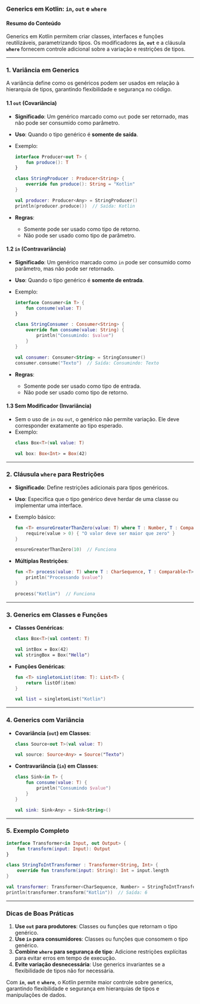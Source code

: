 ### **Generics em Kotlin: `in`, `out` e `where`**

#### **Resumo do Conteúdo**
Generics em Kotlin permitem criar classes, interfaces e funções reutilizáveis, parametrizando tipos. Os modificadores **`in`**, **`out`** e a cláusula **`where`** fornecem controle adicional sobre a variação e restrições de tipos.

---

### **1. Variância em Generics**
A variância define como os genéricos podem ser usados em relação à hierarquia de tipos, garantindo flexibilidade e segurança no código.

#### **1.1 `out` (Covariância)**
- **Significado**: Um genérico marcado como `out` pode ser retornado, mas não pode ser consumido como parâmetro.
- **Uso**: Quando o tipo genérico é **somente de saída**.
- Exemplo:
   ```kotlin
   interface Producer<out T> {
       fun produce(): T
   }

   class StringProducer : Producer<String> {
       override fun produce(): String = "Kotlin"
   }

   val producer: Producer<Any> = StringProducer()
   println(producer.produce())  // Saída: Kotlin
   ```

- **Regras**:
  - Somente pode ser usado como tipo de retorno.
  - Não pode ser usado como tipo de parâmetro.

#### **1.2 `in` (Contravariância)**
- **Significado**: Um genérico marcado como `in` pode ser consumido como parâmetro, mas não pode ser retornado.
- **Uso**: Quando o tipo genérico é **somente de entrada**.
- Exemplo:
   ```kotlin
   interface Consumer<in T> {
       fun consume(value: T)
   }

   class StringConsumer : Consumer<String> {
       override fun consume(value: String) {
           println("Consumindo: $value")
       }
   }

   val consumer: Consumer<String> = StringConsumer()
   consumer.consume("Texto")  // Saída: Consumindo: Texto
   ```

- **Regras**:
  - Somente pode ser usado como tipo de entrada.
  - Não pode ser usado como tipo de retorno.

#### **1.3 Sem Modificador (Invariância)**
- Sem o uso de `in` ou `out`, o genérico não permite variação. Ele deve corresponder exatamente ao tipo esperado.
- Exemplo:
   ```kotlin
   class Box<T>(val value: T)

   val box: Box<Int> = Box(42)
   ```

---

### **2. Cláusula `where` para Restrições**
- **Significado**: Define restrições adicionais para tipos genéricos.
- **Uso**: Especifica que o tipo genérico deve herdar de uma classe ou implementar uma interface.
- Exemplo básico:
   ```kotlin
   fun <T> ensureGreaterThanZero(value: T) where T : Number, T : Comparable<T> {
       require(value > 0) { "O valor deve ser maior que zero" }
   }

   ensureGreaterThanZero(10)  // Funciona
   ```

- **Múltiplas Restrições**:
  ```kotlin
  fun <T> process(value: T) where T : CharSequence, T : Comparable<T> {
      println("Processando $value")
  }

  process("Kotlin")  // Funciona
  ```

---

### **3. Generics em Classes e Funções**
- **Classes Genéricas**:
   ```kotlin
   class Box<T>(val content: T)

   val intBox = Box(42)
   val stringBox = Box("Hello")
   ```

- **Funções Genéricas**:
   ```kotlin
   fun <T> singletonList(item: T): List<T> {
       return listOf(item)
   }

   val list = singletonList("Kotlin")
   ```

---

### **4. Generics com Variância**
- **Covariância (`out`) em Classes**:
   ```kotlin
   class Source<out T>(val value: T)

   val source: Source<Any> = Source("Texto")
   ```

- **Contravariância (`in`) em Classes**:
   ```kotlin
   class Sink<in T> {
       fun consume(value: T) {
           println("Consumindo $value")
       }
   }

   val sink: Sink<Any> = Sink<String>()
   ```

---

### **5. Exemplo Completo**
```kotlin
interface Transformer<in Input, out Output> {
    fun transform(input: Input): Output
}

class StringToIntTransformer : Transformer<String, Int> {
    override fun transform(input: String): Int = input.length
}

val transformer: Transformer<CharSequence, Number> = StringToIntTransformer()
println(transformer.transform("Kotlin"))  // Saída: 6
```

---

### **Dicas de Boas Práticas**
1. **Use `out` para produtores**: Classes ou funções que retornam o tipo genérico.
2. **Use `in` para consumidores**: Classes ou funções que consomem o tipo genérico.
3. **Combine `where` para segurança de tipo**: Adicione restrições explícitas para evitar erros em tempo de execução.
4. **Evite variação desnecessária**: Use generics invariantes se a flexibilidade de tipos não for necessária.

Com **`in`**, **`out`** e **`where`**, o Kotlin permite maior controle sobre generics, garantindo flexibilidade e segurança em hierarquias de tipos e manipulações de dados.